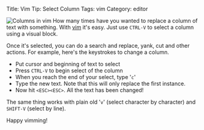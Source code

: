 Title: Vim Tip: Select Column
Tags: vim
Category: editor

![Columns in vim]({filename}/images/11.png) How many times have you wanted
to replace a column of text with something. With [vim](http://vim.org)
it's easy. Just use `CTRL-V` to select a column using a visual block.

Once it's selected, you can do a search and replace, yank, cut and other
actions. For example, here's the keystrokes to change a column.

-   Put cursor and beginning of text to select
-   Press `CTRL-V` to begin select of the column
-   When you reach the end of your select, type '`c`'
-   Type the new text. Note that this will only replace the first
    instance.
-   Now hit `<ESC><ESC>`. All the text has been changed!

The same thing works with plain old '`v`' (select character by
character) and `SHIFT-V` (select by line).

Happy vimming!
